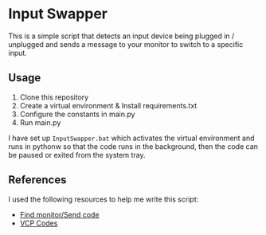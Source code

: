 # Input Swapper

This is a simple script that detects an input device being plugged in / unplugged
and sends a message to your monitor to switch to a specific input.

## Usage

1. Clone this repository
2. Create a virtual environment & Install requirements.txt
2. Configure the constants in main.py
3. Run main.py

I have set up `InputSwapper.bat` which activates the virtual environment and runs 
in pythonw so that the code runs in the background, then the code can be paused or 
exited from the system tray.

## References
I used the following resources to help me write this script:
  - [Find monitor/Send code](https://gist.github.com/mchubby/853bf4c31e2b924c5be004ab7e39fa3e)
  - [VCP Codes](https://github.com/dot-osk/monitor_ctrl/blob/master/vcp_code.py)
